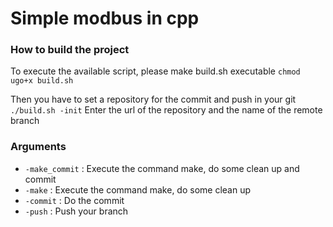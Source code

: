 # Simple modbus in cpp

### How to build the project
To execute the available script, please make build.sh executable
```chmod ugo+x build.sh```

Then you have to set a repository for the commit and push in your git
```./build.sh -init```
Enter the url of the repository and the name of the remote branch

### Arguments
- `-make_commit` : Execute the command make, do some clean up and commit
- `-make` : Execute the command make, do some clean up
- `-commit` : Do the commit
- `-push` : Push your branch